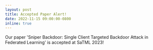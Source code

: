 ```yaml
---
layout: post
title: Accepted Paper Alert!
date: 2022-11-15 09:00:00-0800
inline: true
---
```


Our paper 'Sniper Backdoor: Single Client Targeted Backdoor Attack in Federated Learning' is accepted at SaTML 2023!

